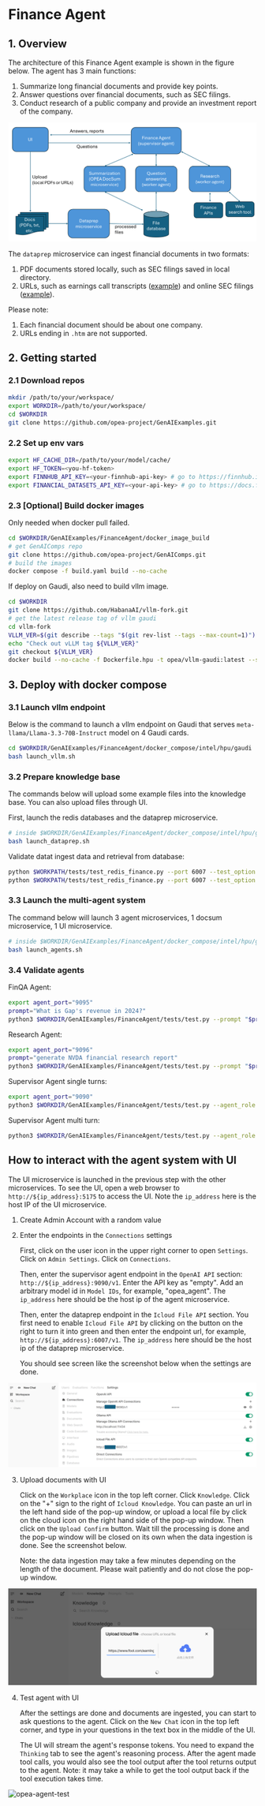 # Finance Agent

## 1. Overview

The architecture of this Finance Agent example is shown in the figure below. The agent has 3 main functions:

1. Summarize long financial documents and provide key points.
2. Answer questions over financial documents, such as SEC filings.
3. Conduct research of a public company and provide an investment report of the company.

![Finance Agent Architecture](assets/finance_agent_arch.png)

The `dataprep` microservice can ingest financial documents in two formats:

1. PDF documents stored locally, such as SEC filings saved in local directory.
2. URLs, such as earnings call transcripts ([example](https://www.fool.com/earnings/call-transcripts/2025/03/06/costco-wholesale-cost-q2-2025-earnings-call-transc/)) and online SEC filings ([example](https://investors.3m.com/financials/sec-filings/content/0000066740-25-000006/0000066740-25-000006.pdf)).

Please note:

1. Each financial document should be about one company.
2. URLs ending in `.htm` are not supported.

## 2. Getting started

### 2.1 Download repos

```bash
mkdir /path/to/your/workspace/
export WORKDIR=/path/to/your/workspace/
cd $WORKDIR
git clone https://github.com/opea-project/GenAIExamples.git
```

### 2.2 Set up env vars

```bash
export HF_CACHE_DIR=/path/to/your/model/cache/
export HF_TOKEN=<you-hf-token>
export FINNHUB_API_KEY=<your-finnhub-api-key> # go to https://finnhub.io/ to get your free api key
export FINANCIAL_DATASETS_API_KEY=<your-api-key> # go to https://docs.financialdatasets.ai/ to get your free api key
```

### 2.3 [Optional] Build docker images

Only needed when docker pull failed.

```bash
cd $WORKDIR/GenAIExamples/FinanceAgent/docker_image_build
# get GenAIComps repo
git clone https://github.com/opea-project/GenAIComps.git
# build the images
docker compose -f build.yaml build --no-cache
```

If deploy on Gaudi, also need to build vllm image.

```bash
cd $WORKDIR
git clone https://github.com/HabanaAI/vllm-fork.git
# get the latest release tag of vllm gaudi
cd vllm-fork
VLLM_VER=$(git describe --tags "$(git rev-list --tags --max-count=1)")
echo "Check out vLLM tag ${VLLM_VER}"
git checkout ${VLLM_VER}
docker build --no-cache -f Dockerfile.hpu -t opea/vllm-gaudi:latest --shm-size=128g . --build-arg https_proxy=$https_proxy --build-arg http_proxy=$http_proxy
```

## 3. Deploy with docker compose

### 3.1 Launch vllm endpoint

Below is the command to launch a vllm endpoint on Gaudi that serves `meta-llama/Llama-3.3-70B-Instruct` model on 4 Gaudi cards.

```bash
cd $WORKDIR/GenAIExamples/FinanceAgent/docker_compose/intel/hpu/gaudi
bash launch_vllm.sh
```

### 3.2 Prepare knowledge base

The commands below will upload some example files into the knowledge base. You can also upload files through UI.

First, launch the redis databases and the dataprep microservice.

```bash
# inside $WORKDIR/GenAIExamples/FinanceAgent/docker_compose/intel/hpu/gaudi/
bash launch_dataprep.sh
```

Validate datat ingest data and retrieval from database:

```bash
python $WORKPATH/tests/test_redis_finance.py --port 6007 --test_option ingest
python $WORKPATH/tests/test_redis_finance.py --port 6007 --test_option get
```

### 3.3 Launch the multi-agent system

The command below will launch 3 agent microservices, 1 docsum microservice, 1 UI microservice.

```bash
# inside $WORKDIR/GenAIExamples/FinanceAgent/docker_compose/intel/hpu/gaudi/
bash launch_agents.sh
```

### 3.4 Validate agents

FinQA Agent:

```bash
export agent_port="9095"
prompt="What is Gap's revenue in 2024?"
python3 $WORKDIR/GenAIExamples/FinanceAgent/tests/test.py --prompt "$prompt" --agent_role "worker" --ext_port $agent_port
```

Research Agent:

```bash
export agent_port="9096"
prompt="generate NVDA financial research report"
python3 $WORKDIR/GenAIExamples/FinanceAgent/tests/test.py --prompt "$prompt" --agent_role "worker" --ext_port $agent_port --tool_choice "get_current_date" --tool_choice "get_share_performance"
```

Supervisor Agent single turns:

```bash
export agent_port="9090"
python3 $WORKDIR/GenAIExamples/FinanceAgent/tests/test.py --agent_role "supervisor" --ext_port $agent_port --stream
```

Supervisor Agent multi turn:

```bash
python3 $WORKDIR/GenAIExamples/FinanceAgent/tests/test.py --agent_role "supervisor" --ext_port $agent_port --multi-turn --stream

```

## How to interact with the agent system with UI

The UI microservice is launched in the previous step with the other microservices.
To see the UI, open a web browser to `http://${ip_address}:5175` to access the UI. Note the `ip_address` here is the host IP of the UI microservice.

1. Create Admin Account with a random value

2. Enter the endpoints in the `Connections` settings

   First, click on the user icon in the upper right corner to open `Settings`. Click on `Admin Settings`. Click on `Connections`.

   Then, enter the supervisor agent endpoint in the `OpenAI API` section: `http://${ip_address}:9090/v1`. Enter the API key as "empty". Add an arbitrary model id in `Model IDs`, for example, "opea_agent". The `ip_address` here should be the host ip of the agent microservice.

   Then, enter the dataprep endpoint in the `Icloud File API` section. You first need to enable `Icloud File API` by clicking on the button on the right to turn it into green and then enter the endpoint url, for example, `http://${ip_address}:6007/v1`. The `ip_address` here should be the host ip of the dataprep microservice.

   You should see screen like the screenshot below when the settings are done.

![opea-agent-setting](assets/ui_connections_settings.png)

3. Upload documents with UI

    Click on the `Workplace` icon in the top left corner. Click `Knowledge`. Click on the "+" sign to the right of `Icloud Knowledge`. You can paste an url in the left hand side of the pop-up window, or upload a local file by click on the cloud icon on the right hand side of the pop-up window. Then click on the `Upload Confirm` button. Wait till the processing is done and the pop-up window will be closed on its own when the data ingestion is done. See the screenshot below.

   Note: the data ingestion may take a few minutes depending on the length of the document. Please wait patiently and do not close the pop-up window.

![upload-doc-ui](assets/upload_doc_ui.png)

4. Test agent with UI

   After the settings are done and documents are ingested, you can start to ask questions to the agent. Click on the `New Chat` icon in the top left corner, and type in your questions in the text box in the middle of the UI.

   The UI will stream the agent's response tokens. You need to expand the `Thinking` tab to see the agent's reasoning process. After the agent made tool calls, you would also see the tool output after the tool returns output to the agent. Note: it may take a while to get the tool output back if the tool execution takes time.

![opea-agent-test](assets/opea-agent-test.png)
